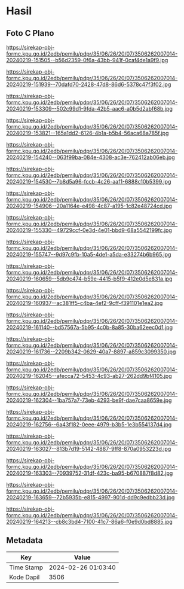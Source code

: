 # Hasil

## Foto C Plano

https://sirekap-obj-formc.kpu.go.id/2edb/pemilu/pdpr/35/06/26/20/07/3506262007014-20240219-151505--b56d2359-0f6a-43bb-941f-0caf4de1a9f9.jpg

https://sirekap-obj-formc.kpu.go.id/2edb/pemilu/pdpr/35/06/26/20/07/3506262007014-20240219-151939--70dafd70-2428-47d8-86d6-5378c47f3f02.jpg

https://sirekap-obj-formc.kpu.go.id/2edb/pemilu/pdpr/35/06/26/20/07/3506262007014-20240219-153309--502c99d1-9fda-42b5-aac6-a0b5d2abf68b.jpg

https://sirekap-obj-formc.kpu.go.id/2edb/pemilu/pdpr/35/06/26/20/07/3506262007014-20240219-153821--165a1dd2-6126-4b1a-b5b4-56aca68a785f.jpg

https://sirekap-obj-formc.kpu.go.id/2edb/pemilu/pdpr/35/06/26/20/07/3506262007014-20240219-154240--063f99ba-084e-4308-ac3e-762412ab06eb.jpg

https://sirekap-obj-formc.kpu.go.id/2edb/pemilu/pdpr/35/06/26/20/07/3506262007014-20240219-154530--7b8d5a96-fccb-4c26-aaf1-6888c10b5399.jpg

https://sirekap-obj-formc.kpu.go.id/2edb/pemilu/pdpr/35/06/26/20/07/3506262007014-20240219-154906--20a1164e-e498-4c87-a195-1c82e48724cd.jpg

https://sirekap-obj-formc.kpu.go.id/2edb/pemilu/pdpr/35/06/26/20/07/3506262007014-20240219-155330--49729ccf-0e3d-4e01-bbd9-68a5542199fc.jpg

https://sirekap-obj-formc.kpu.go.id/2edb/pemilu/pdpr/35/06/26/20/07/3506262007014-20240219-155747--9d97c9fb-10a5-4de1-a5da-e33274b6b965.jpg

https://sirekap-obj-formc.kpu.go.id/2edb/pemilu/pdpr/35/06/26/20/07/3506262007014-20240219-160659--5db9c474-b59e-4415-b5f9-412e0d5e831a.jpg

https://sirekap-obj-formc.kpu.go.id/2edb/pemilu/pdpr/35/06/26/20/07/3506262007014-20240219-160937--ac381ff5-c4ba-4ef2-9cff-f391101e1ea2.jpg

https://sirekap-obj-formc.kpu.go.id/2edb/pemilu/pdpr/35/06/26/20/07/3506262007014-20240219-161140--bd57567a-5b95-4c0b-8a85-30ba62eec0d1.jpg

https://sirekap-obj-formc.kpu.go.id/2edb/pemilu/pdpr/35/06/26/20/07/3506262007014-20240219-161736--2209b342-0629-40a7-8897-a859c3099350.jpg

https://sirekap-obj-formc.kpu.go.id/2edb/pemilu/pdpr/35/06/26/20/07/3506262007014-20240219-162045--afecca72-5453-4c93-ab27-262dd9bf4105.jpg

https://sirekap-obj-formc.kpu.go.id/2edb/pemilu/pdpr/35/06/26/20/07/3506262007014-20240219-162304--1ba757a7-73eb-4293-be9f-dae7caa8659e.jpg

https://sirekap-obj-formc.kpu.go.id/2edb/pemilu/pdpr/35/06/26/20/07/3506262007014-20240219-162756--6a43f182-0eee-4979-b3b5-1e3b554137d4.jpg

https://sirekap-obj-formc.kpu.go.id/2edb/pemilu/pdpr/35/06/26/20/07/3506262007014-20240219-163027--813b7d19-5142-4887-9ff8-870a0953223d.jpg

https://sirekap-obj-formc.kpu.go.id/2edb/pemilu/pdpr/35/06/26/20/07/3506262007014-20240219-163303--70939752-31df-423c-ba95-b670887f8d82.jpg

https://sirekap-obj-formc.kpu.go.id/2edb/pemilu/pdpr/35/06/26/20/07/3506262007014-20240219-163659--72b5935b-e815-4997-901d-dd9c9edbb23d.jpg

https://sirekap-obj-formc.kpu.go.id/2edb/pemilu/pdpr/35/06/26/20/07/3506262007014-20240219-164213--cb8c3bd4-7100-41c7-86a6-f0e9d0bd8885.jpg


## Metadata

| Key        | Value               |
| ---------- | ------------------- |
| Time Stamp | 2024-02-26 01:03:40 |
| Kode Dapil | 3506                |



